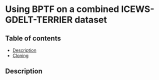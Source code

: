 # Using BPTF on a combined ICEWS-GDELT-TERRIER dataset
## Table of contents
- [Description](#description)
- [Cloning](#Cloning_repo)

## Description
